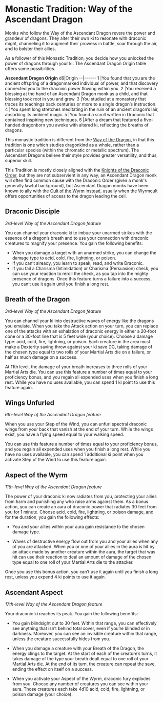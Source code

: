 # Monastic Tradition: Way of the Ascendant Dragon
Monks who follow the Way of the Ascendant Dragon revere the power and grandeur of dragons. They alter their own ki to resonate with draconic might, channeling it to augment their prowess in battle, soar through the air, and to bolster their allies.

As a follower of this Monastic Tradition, you decide how you unlocked the power of dragons through your ki. The Ascendant Dragon Origin table offers some possibilities.

**Ascendant Dragon Origin**
d6|Origin
--|------
1 |You found that you are the ancient offspring of a dragonmarked individual of power, and that discovery connected you to the draconic power flowing within you.
2 |You received a blessing at the hand of an Ascendant Dragon monk as a child, and that blessing took root in you and grew.
3 |You studied at a monastery that traces its teachings back centuries or more to a single dragon’s instruction.
4 |You spent long stretches meditating in the ruin of an ancient dragon’s lair, absorbing its ambient magic.
5 |You found a scroll written in Draconic that contained inspiring new techniques.
6 |After a dream that featured a five-handed dragonborn you awoke with altered ki, reflecting the breaths of dragons.

This monastic tradition is different from the [Way of the Dragon](Dragon.md), in that this tradition is one which studies dragonkind as a whole, rather than a particular species (within the chromatic or metallic spectrum). The Ascendant Dragons believe their style provides greater versatility, and thus, superior skill.

This Tradition is mostly closely aligned with the [Knights of the Draconic Order](/Organizations/DraconicOrder/DraconicOrder.md), but they are not subservient in any way; an Ascendant Dragon monk will often find common cause with the Draconic Order (given a monk's generally lawful background), but Ascendant Dragon monks have been known to ally with the [Cult of the Wyrm](/Organizations/CultOfTheWyrm.md) instead, usually when the Wyrmcult offers opportunities of access to the dragon leading the cell.

## Draconic Disciple
*3rd-level Way of the Ascendant Dragon feature*

You can channel your draconic ki to imbue your unarmed strikes with the essence of a dragon’s breath and to use your connection with draconic creatures to magnify your presence. You gain the following benefits:
* When you damage a target with an unarmed strike, you can change the damage type to acid, cold, fire, lightning, or poison.
* If you can’t already, you learn to speak, read, and write Draconic.
* If you fail a Charisma (Intimidation) or Charisma (Persuasion) check, you can use your reaction to reroll the check, as you tap into the mighty presence of dragons. Once this feature turns a failure into a success, you can’t use it again until you finish a long rest.

## Breath of the Dragon
*3rd-level Way of the Ascendant Dragon feature*

You can channel your ki into destructive waves of energy like the dragons you emulate. When you take the Attack action on your turn, you can replace one of the attacks with an exhalation of draconic energy in either a 20-foot cone or a 30-foot line that is 5 feet wide (your choice). Choose a damage type: acid, cold, fire, lightning, or poison. Each creature in the area must make a Dexterity saving throw against your ki save DC, taking damage of the chosen type equal to two rolls of your Martial Arts die on a failure, or half as much damage on a success.

At 11th level, the damage of your breath increases to three rolls of your Martial Arts die. You can use this feature a number of times equal to your proficiency bonus, and you regain all expended uses when you finish a long rest. While you have no uses available, you can spend 1 ki point to use this feature again.

## Wings Unfurled
*6th-level Way of the Ascendant Dragon feature*

When you use your Step of the Wind, you can unfurl spectral draconic wings from your back that vanish at the end of your turn. While the wings exist, you have a flying speed equal to your walking speed.

You can use this feature a number of times equal to your proficiency bonus, and you regain all expended uses when you finish a long rest. While you have no uses available, you can spend 1 additional ki point when you activate Step of the Wind to use this feature again.

## Aspect of the Wyrm
*11th-level Way of the Ascendant Dragon feature*

The power of your draconic ki now radiates from you, protecting your allies from harm and punishing any who raise arms against them. As a bonus action, you can create an aura of draconic power that radiates 30 feet from you for 1 minute. Choose acid, cold, fire, lightning, or poison damage, and for the duration, you gain the following effects:

* You and your allies within your aura gain resistance to the chosen damage type.

* Waves of destructive energy flow out from you and your allies when any of you are attacked. When you or one of your allies in the aura is hit by an attack made by another creature within the aura, the target that was hit can use their reaction to deal an amount of damage of the chosen type equal to one roll of your Martial Arts die to the attacker. 

Once you use this bonus action, you can’t use it
again until you finish a long rest, unless you
expend 4 ki points to use it again.

## Ascendant Aspect
*17th-level Way of the Ascendant Dragon feature*

Your draconic ki reaches its peak. You gain the following benefits:

* You gain blindsight out to 30 feet. Within that range, you can effectively see anything that isn’t behind total cover, even if you’re blinded or in darkness. Moreover, you can see an invisible creature within that range, unless the creature successfully hides from you.

* When you damage a creature with your Breath of the Dragon, the energy clings to the target. At the start of each of the creature’s turns, it takes damage of the type your breath dealt equal to one roll of your Martial Arts die. At the end of its turn, the creature can repeat the save, ending the effect on itself on a success.

* When you activate your Aspect of the Wyrm, draconic fury explodes from you. Choose any number of creatures you can see within your aura. Those creatures each take 4d10 acid, cold, fire, lightning, or poison damage (your choice). 
